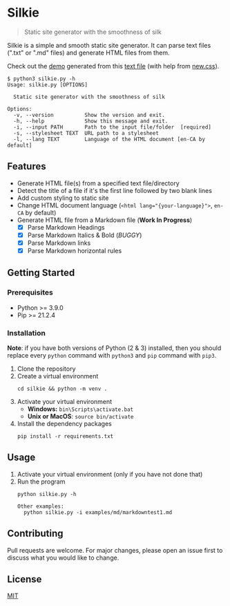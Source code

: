 # Silkie
> Static site generator with the smoothness of silk

Silkie is a simple and smooth static site generator. It can parse text files (".txt" or ".md" files) and 
generate HTML files from them.

Check out the [demo](https://oliver-pham.github.io/silkie/dist/The%20Adventure%20of%20the%20Speckled%20Band) generated from this [text file](https://raw.githubusercontent.com/Seneca-CDOT/topics-in-open-source-2021/main/release-1/Sherlock-Holmes-Selected-Stories/The%20Adventure%20of%20the%20Speckled%20Band.txt) (with help from [new.css](https://newcss.net/)).

```
$ python3 silkie.py -h
Usage: silkie.py [OPTIONS]

  Static site generator with the smoothness of silk

Options:
  -v, --version          Show the version and exit.
  -h, --help             Show this message and exit.
  -i, --input PATH       Path to the input file/folder  [required]
  -s, --stylesheet TEXT  URL path to a stylesheet
  -l, --lang TEXT        Language of the HTML document [en-CA by default]
```

## Features
- Generate HTML file(s) from a specified text file/directory
- Detect the title of a file if it's the first line followed by two blank lines
- Add custom styling to static site
- Change HTML document language (`<html lang="{your-language}">`, `en-CA` by default)
- Generate HTML file from a Markdown file (**Work In Progress**)
  - [x] Parse Markdown Headings
  - [x] Parse Markdown Italics & Bold (*BUGGY*)
  - [x] Parse Markdown links
  - [x] Parse Markdown horizontal rules

## Getting Started

### Prerequisites

- Python >= 3.9.0
- Pip >= 21.2.4

### Installation
**Note**: if you have both versions of Python (2 & 3) installed, then you should replace every `python` command with `python3` and `pip` command with `pip3`.
1. Clone the repository
2. Create a virtual environment
    ```
    cd silkie && python -m venv .
    ```
3. Activate your virtual environment  
    - **Windows:** `bin\Scripts\activate.bat`
    - **Unix or MacOS**: `source bin/activate`
4. Install the dependency packages
    ```
    pip install -r requirements.txt
    ```

## Usage
1. Activate your virtual environment (only if you have not done that)
2. Run the program
    ```
    python silkie.py -h

    Other examples:
      python silkie.py -i examples/md/markdowntest1.md 
    ```

## Contributing
Pull requests are welcome. For major changes, please open an issue first to discuss what you would like to change.

## License
[MIT](LICENSE)
